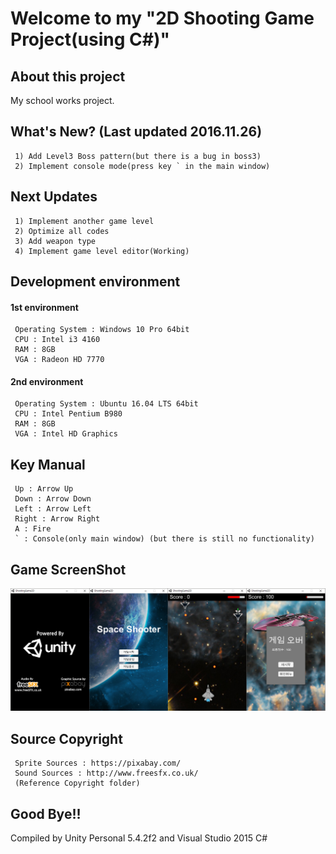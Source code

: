 # Welcome to my "2D Shooting Game Project(using C#)"
## About this project
My school works project.
## What's New? (Last updated 2016.11.26)
```
 1) Add Level3 Boss pattern(but there is a bug in boss3)
 2) Implement console mode(press key ` in the main window)
```
## Next Updates
```
 1) Implement another game level
 2) Optimize all codes
 3) Add weapon type
 4) Implement game level editor(Working)
```
## Development environment
#### 1st environment
```
 Operating System : Windows 10 Pro 64bit
 CPU : Intel i3 4160
 RAM : 8GB
 VGA : Radeon HD 7770
```
#### 2nd environment
```
 Operating System : Ubuntu 16.04 LTS 64bit
 CPU : Intel Pentium B980
 RAM : 8GB
 VGA : Intel HD Graphics
```
## Key Manual
```
 Up : Arrow Up
 Down : Arrow Down
 Left : Arrow Left
 Right : Arrow Right
 A : Fire
 ` : Console(only main window) (but there is still no functionality)
```
## Game ScreenShot
![homepage](./ReadmeImage/ScreenShot01.PNG)
## Source Copyright
```
 Sprite Sources : https://pixabay.com/
 Sound Sources : http://www.freesfx.co.uk/
 (Reference Copyright folder)
```
## Good Bye!!
Compiled by Unity Personal 5.4.2f2 and Visual Studio 2015 C#
